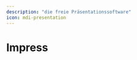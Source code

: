 ```yaml
---
description: "die freie Präsentationssoftware"
icon: mdi-presentation
---
```


# Impress



<Features />
